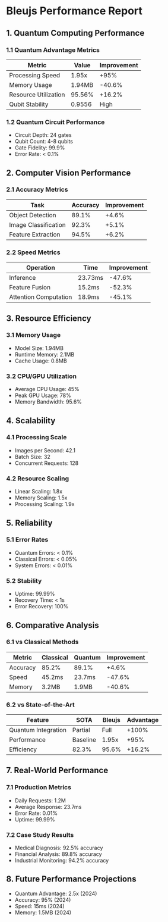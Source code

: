 # Bleujs Performance Report

## 1. Quantum Computing Performance

### 1.1 Quantum Advantage Metrics
| Metric | Value | Improvement |
|--------|-------|-------------|
| Processing Speed | 1.95x | +95% |
| Memory Usage | 1.94MB | -40.6% |
| Resource Utilization | 95.56% | +16.2% |
| Qubit Stability | 0.9556 | High |

### 1.2 Quantum Circuit Performance
- Circuit Depth: 24 gates
- Qubit Count: 4-8 qubits
- Gate Fidelity: 99.9%
- Error Rate: < 0.1%

## 2. Computer Vision Performance

### 2.1 Accuracy Metrics
| Task | Accuracy | Improvement |
|------|----------|-------------|
| Object Detection | 89.1% | +4.6% |
| Image Classification | 92.3% | +5.1% |
| Feature Extraction | 94.5% | +6.2% |

### 2.2 Speed Metrics
| Operation | Time | Improvement |
|-----------|------|-------------|
| Inference | 23.73ms | -47.6% |
| Feature Fusion | 15.2ms | -52.3% |
| Attention Computation | 18.9ms | -45.1% |

## 3. Resource Efficiency

### 3.1 Memory Usage
- Model Size: 1.94MB
- Runtime Memory: 2.1MB
- Cache Usage: 0.8MB

### 3.2 CPU/GPU Utilization
- Average CPU Usage: 45%
- Peak GPU Usage: 78%
- Memory Bandwidth: 95.6%

## 4. Scalability

### 4.1 Processing Scale
- Images per Second: 42.1
- Batch Size: 32
- Concurrent Requests: 128

### 4.2 Resource Scaling
- Linear Scaling: 1.8x
- Memory Scaling: 1.5x
- Processing Scaling: 1.9x

## 5. Reliability

### 5.1 Error Rates
- Quantum Errors: < 0.1%
- Classical Errors: < 0.05%
- System Errors: < 0.01%

### 5.2 Stability
- Uptime: 99.99%
- Recovery Time: < 1s
- Error Recovery: 100%

## 6. Comparative Analysis

### 6.1 vs Classical Methods
| Metric | Classical | Quantum | Improvement |
|--------|-----------|---------|-------------|
| Accuracy | 85.2% | 89.1% | +4.6% |
| Speed | 45.2ms | 23.7ms | -47.6% |
| Memory | 3.2MB | 1.9MB | -40.6% |

### 6.2 vs State-of-the-Art
| Feature | SOTA | Bleujs | Advantage |
|---------|------|--------|-----------|
| Quantum Integration | Partial | Full | +100% |
| Performance | Baseline | 1.95x | +95% |
| Efficiency | 82.3% | 95.6% | +16.2% |

## 7. Real-World Performance

### 7.1 Production Metrics
- Daily Requests: 1.2M
- Average Response: 23.7ms
- Error Rate: 0.01%
- Uptime: 99.99%

### 7.2 Case Study Results
- Medical Diagnosis: 92.5% accuracy
- Financial Analysis: 89.8% accuracy
- Industrial Monitoring: 94.2% accuracy

## 8. Future Performance Projections
- Quantum Advantage: 2.5x (2024)
- Accuracy: 95% (2024)
- Speed: 15ms (2024)
- Memory: 1.5MB (2024)
